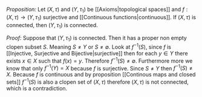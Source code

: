 *Proposition:* Let $(X,\tau)$ and $(Y,\tau_1)$  be [[Axioms|topological spaces]] and $f:(X,\tau)\rightarrow(Y,\tau_1)$ surjective and [[Continuous functions|continuous]]. If $(X,\tau)$ is connected, then $(Y,\tau_1)$ is connected. 

*Proof:* Suppose that $(Y,\tau_1)$ is connected. Then it has a proper non empty clopen subset $S$. Meaning $S\neq Y$ or $S\neq \emptyset$. Look at $f^{-1}(S)$, since $f$ is [[Injective, Surjective and Bijective|surjective]] then for each $y\in Y$ there exists $x\in X$ such that $f(x)=y$. Therefore $f^{-1}(S)\neq\emptyset$. Furthermore more we know that only $f^{-1}(Y)=X$ because $f$ is surjective. Since $S\neq Y$ then $f^{-1}(S)\neq X$. Because $f$ is continuous and by proposition [[Continous maps and closed sets]]  $f^{-1}(S)$ is also a clopen set of $(X,\tau)$ therefore $(X,\tau)$ is not connected, which is a contradiction.

